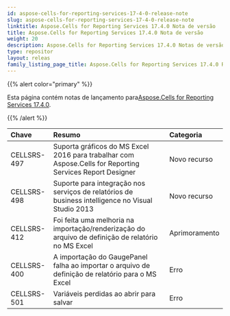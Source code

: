 ```yaml
---
id: aspose-cells-for-reporting-services-17-4-0-release-note
slug: aspose-cells-for-reporting-services-17-4-0-release-note
linktitle: Aspose.Cells for Reporting Services 17.4.0 Nota de versão
title: Aspose.Cells for Reporting Services 17.4.0 Nota de versão
weight: 20
description: Aspose.Cells for Reporting Services 17.4.0 Notas de versão – as últimas atualizações e correções
type: repositor
layout: releas
family_listing_page_title: Aspose.Cells for Reporting Services 17.4.0 Release Note
---
```

{{% alert color="primary" %}} 

 Esta página contém notas de lançamento para[Aspose.Cells for Reporting Services 17.4.0](https://releases.aspose.com/cells/reportingservices/new-releases/-aspose.cells-for-reporting-services-17.4.0/).

{{% /alert %}} 

|**Chave**|**Resumo**|**Categoria**|
| :- | :- | :- |
|CELLSRS-497|Suporta gráficos do MS Excel 2016 para trabalhar com Aspose.Cells for Reporting Services Report Designer|Novo recurso|
|CELLSRS-498|Suporte para integração nos serviços de relatórios de business intelligence no Visual Studio 2013|Novo recurso|
|CELLSRS-412|Foi feita uma melhoria na importação/renderização do arquivo de definição de relatório no MS Excel|Aprimoramento|
|CELLSRS-400|A importação do GaugePanel falha ao importar o arquivo de definição de relatório para o MS Excel|Erro|
|CELLSRS-501|Variáveis perdidas ao abrir para salvar|Erro|

